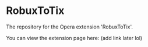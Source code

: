 # RobuxToTix
The repository for the Opera extension 'RobuxToTix'.

You can view the extension page here:
(add link later lol)
